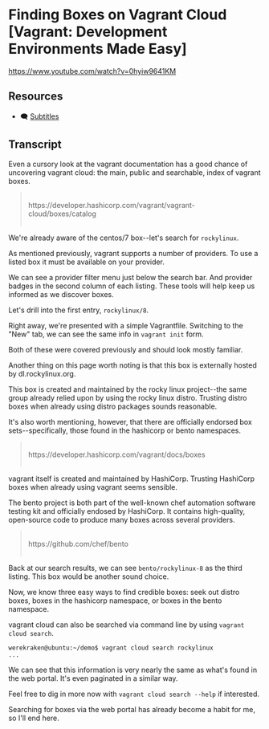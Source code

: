 # Finding Boxes on Vagrant Cloud [Vagrant: Development Environments Made Easy]

https://www.youtube.com/watch?v=0hyiw9641KM

## Resources

* 🗨 [Subtitles](subtitles.srt)

## Transcript

Even a cursory look at the vagrant documentation has a good chance of uncovering vagrant cloud: the main, public and searchable, index of vagrant boxes.

> <br>
> https://developer.hashicorp.com/vagrant/vagrant-cloud/boxes/catalog
> <br><br>

We're already aware of the centos/7 box--let's search for `rockylinux`.

As mentioned previously, vagrant supports a number of providers. To use a listed box it must be available on your provider.

We can see a provider filter menu just below the search bar. And provider badges in the second column of each listing. These tools will help keep us informed as we discover boxes.

Let's drill into the first entry, `rockylinux/8`.

Right away, we're presented with a simple Vagrantfile. Switching to the "New" tab, we can see the same info in `vagrant init` form.

Both of these were covered previously and should look mostly familiar.

Another thing on this page worth noting is that this box is externally hosted by dl.rockylinux.org.

This box is created and maintained by the rocky linux project--the same group already relied upon by using the rocky linux distro. Trusting distro boxes when already using distro packages sounds reasonable.

It's also worth mentioning, however, that there are officially endorsed box sets--specifically, those found in the hashicorp or bento namespaces.

> <br>
> https://developer.hashicorp.com/vagrant/docs/boxes
> <br><br>

vagrant itself is created and maintained by HashiCorp. Trusting HashiCorp boxes when already using vagrant seems sensible.

The bento project is both part of the well-known chef automation software testing kit and officially endosed by HashiCorp. It contains high-quality, open-source code to produce many boxes across several providers.

> <br>
> https://github.com/chef/bento
> <br><br>

Back at our search results, we can see `bento/rockylinux-8` as the third listing. This box would be another sound choice.

Now, we know three easy ways to find credible boxes: seek out distro boxes, boxes in the hashicorp namespace, or boxes in the bento namespace.

vagrant cloud can also be searched via command line by using `vagrant cloud search`.
```
werekraken@ubuntu:~/demo$ vagrant cloud search rockylinux
...
```
We can see that this information is very nearly the same as what's found in the web portal. It's even paginated in a similar way.

Feel free to dig in more now with `vagrant cloud search --help` if interested.

Searching for boxes via the web portal has already become a habit for me, so I'll end here.
